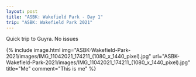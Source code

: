 ```yaml
---
layout: post
title: "ASBK: Wakefield Park - Day 1"
trip: "ASBK: Wakefield Park 2021"
---
```

Quick trip to Guyra.  No issues

<div class=images>
    {% include image.html
        img="ASBK-Wakefield-Park-2021/images/IMG_11042021_174211_(1080_x_1440_pixel).jpg"
        url="ASBK-Wakefield-Park-2021/images/IMG_11042021_174211_(1080_x_1440_pixel).jpg"
        title="Me"
        comment="This is me"
    %}
</div>
